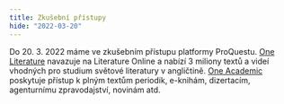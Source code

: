 ```yaml
---
title: Zkušební přístupy
hide: "2022-03-20"
---
```


Do 20. 3. 2022 máme ve zkušebním přístupu platformy ProQuestu. [One Literature](https://ezdroje.cuni.cz/prehled/zdroj.php?id=914)
navazuje na Literature Online a nabízí 3 miliony textů a videí vhodných pro
studium světové literatury v angličtině. [One Academic](https://ezdroje.cuni.cz/prehled/zdroj.php?id=861) poskytuje přístup k plným
textům periodik, e-knihám, dizertacím, agenturnímu zpravodajství, novinám atd.
